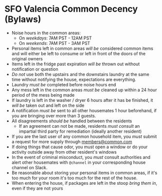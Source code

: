 # SFO Valencia Common Decency (Bylaws)

* Noise hours in the common areas:
  * On *weekdays*: 7AM PST - 12AM PST
  * On *weekends*: 7AM PST - 3AM PST
* Personal items left in common areas *will be* considered common items and will
either be left to consume or left in front of the doors of the original owners
* Items left in the fridge past expiration *will be* thrown out without
notification or question
* *Do not* use both the upstairs and the downstairs laundry at the same
time without notifying the house, expectations are everything.
* Laundry *must be* completed before noise hours end
* Any mess left in the common areas *must be* cleaned up within a 24 hour period
of the mess being made
* If laundry is left in the washer / dryer 6 hours after it has be finished,
it *will be* taken out and left on the side
* A notification *must be* sent to all other housemates 1 hour beforehand, if you
are bringing over more than 3 guests.
* All disagreements *should be* handled between the residents
  * If an agreement can not be made, residents *must consult* an impartial third
  party for remediation (ideally another resident)
* If you are the last user of any common household item, you *must* submit a
request for more supply through members@common.com
* If doing things that cause odor, you must open a window or do your activity
outside away from other resident's windows
* In the event of criminal misconduct, you *must* consult authorities and alert
other housemates with `@channel` in your corresponding house channel on Slack.
* Be reasonable about storing your personal items in common areas, if it's too
much for your room it's too much for the rest of the house.
* When entering the house, if packages are left in the stoop *bring them in*,
even if they are not yours

